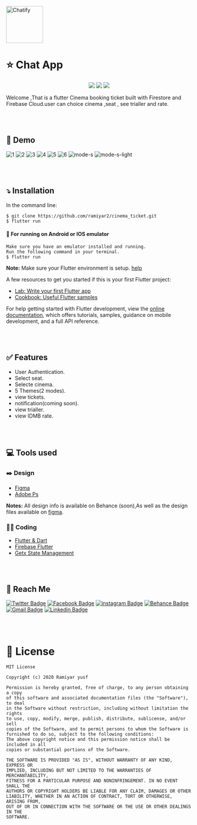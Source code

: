 <img src="https://user-images.githubusercontent.com/56196099/190877037-e5597f50-8a53-4c25-ad74-057efb7ac7c7.png"  alt="Chatify" width="100">

# ⭐ Chat App

<div align="center">

[![](https://img.shields.io/badge/Made_with-Flutter-blue?style=for-the-badge&logo=flutter)](https://flutter.dev/docs)
[![](https://img.shields.io/badge/Database-Firebase-yellow?style=for-the-badge&logo=firebase)](https://firebase.google.com/docs)
[![](https://img.shields.io/badge/IDE-Visual_Studio_Code-red?style=for-the-badge&logo=visual-studio-code)](https://code.visualstudio.com/ "Visual Studio Code")

</div>

Welcome ,That is a flutter Cinema booking ticket built with Firestore and Firebase Cloud.user can choice cinema ,seat , see trialler and rate.

<br><br>  

## 📱 Demo


![1](https://user-images.githubusercontent.com/56196099/190877528-d1bd063a-4efb-4e61-b1fd-e0976ca0a78b.jpg)
![2](https://user-images.githubusercontent.com/56196099/190877343-9ed61ed2-8c6d-4285-a5ba-b431d4787a11.jpg)
![3](https://user-images.githubusercontent.com/56196099/190877347-f4b58418-2189-479b-beb5-c344ff71f31f.jpg)
![4](https://user-images.githubusercontent.com/56196099/190877348-dc8afced-f760-40f5-b0f7-766127b3f773.jpg)
![5](https://user-images.githubusercontent.com/56196099/190878197-e4dc0591-c1ce-4f15-91d4-6bf9603e592a.jpg)
![6](https://user-images.githubusercontent.com/56196099/190878611-ae46d242-cba4-4cea-b8fb-40a2418c07d1.jpg)
![mode-s](https://user-images.githubusercontent.com/56196099/190877357-f7d18eae-bcb0-4443-8f3d-e5d4124cb8c0.jpg)
![mode-s-light](https://user-images.githubusercontent.com/56196099/190877358-88be0970-d7d3-49a0-8744-8c71e8808574.jpg)

<br><br>

## ⤵ Installation

In the command line:

    $ git clone https://github.com/ramiyar2/cinema_ticket.git
    $ flutter run

#### 🤖 For running on Android or IOS emulator   

    Make sure you have an emulator installed and running.
    Run the following command in your terminal.
    $ flutter run

**Note:** Make sure your Flutter environment is setup. [help](https://flutter.dev/docs/get-started/install)

A few resources to get you started if this is your first Flutter project:

- [Lab: Write your first Flutter app](https://docs.flutter.dev/get-started/codelab)
- [Cookbook: Useful Flutter samples](https://docs.flutter.dev/cookbook)

For help getting started with Flutter development, view the
[online documentation](https://docs.flutter.dev/), which offers tutorials,
samples, guidance on mobile development, and a full API reference.

<br><br>

## ✅ Features
- User Authentication.
- Select seat.
- Selecte cinema.
- 5 Themes(2 modes).
- view tickets.
- notification(coming soon).
- view trialler.
- view IDMB rate.

<br><br>

## 💻 Tools used

### ✒️ Design  
- [Figma](https://www.figma.com/)
- [Adobe Ps](https://www.adobe.com/products/photoshop/)

**Notes:** All design info is available on Behance (soon),As well as the design files available on [figma](https://www.figma.com/file/JdE2ygonULvAuqtYTFrWdY/Cinema?node-id=0%3A1).

### 👨‍💻 Coding
- [Flutter & Dart](http://flutter.dev)
- [Firebase  Flutter](https://firebase.google.com/)
- [Getx State Management](https://pub.dev/packages/getx)

<br><br>

## 📠 Reach Me 

[![Twitter Badge](https://img.shields.io/badge/-Ramiyar%20yusf-00acee?style=flat&logo=twitter&logoColor=white)](https://twitter.com/ramiyar_yusf) 
[![Facebook Badge](https://img.shields.io/badge/-Ramiyar%20yusf-0078FF?style=flat&logo=facebook&logoColor=white)](https://fb.com/ramyaryusf26) 
[![instagram Badge](https://img.shields.io/badge/-Ramiyar%20yusf-bc2a8d?style=flat&logo=instagram&logoColor=white)](https://instagram.com/ramiyaryusf) 
[![Behance Badge](https://img.shields.io/badge/-Ramiyar%20yusf-053eff?style=flat&logo=Behance&logoColor=white)](https://www.behance.net/ramiyar) 
[![Gmail Badge](https://img.shields.io/badge/-Ramiyar%20yusf-e54448?style=flat&logo=Gmail&logoColor=white)](mailto:aa3567878@gmail.com) 
[![Linkedin Badge](https://img.shields.io/badge/-Ramiyar%20yusf-blue?style=flat&logo=Linkedin&logoColor=white)](https://www.linkedin.com/in/ramyar-yusf-393a40203/)


<br><br>

# 📄 License
```
MIT License

Copyright (c) 2020 Ramiyar yusf

Permission is hereby granted, free of charge, to any person obtaining a copy
of this software and associated documentation files (the "Software"), to deal
in the Software without restriction, including without limitation the rights
to use, copy, modify, merge, publish, distribute, sublicense, and/or sell
copies of the Software, and to permit persons to whom the Software is
furnished to do so, subject to the following conditions:
The above copyright notice and this permission notice shall be included in all
copies or substantial portions of the Software.

THE SOFTWARE IS PROVIDED "AS IS", WITHOUT WARRANTY OF ANY KIND, EXPRESS OR
IMPLIED, INCLUDING BUT NOT LIMITED TO THE WARRANTIES OF MERCHANTABILITY,
FITNESS FOR A PARTICULAR PURPOSE AND NONINFRINGEMENT. IN NO EVENT SHALL THE
AUTHORS OR COPYRIGHT HOLDERS BE LIABLE FOR ANY CLAIM, DAMAGES OR OTHER
LIABILITY, WHETHER IN AN ACTION OF CONTRACT, TORT OR OTHERWISE, ARISING FROM,
OUT OF OR IN CONNECTION WITH THE SOFTWARE OR THE USE OR OTHER DEALINGS IN THE
SOFTWARE.
```
